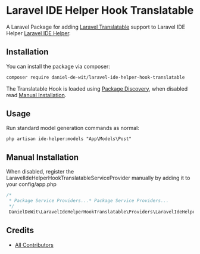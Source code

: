 # Laravel IDE Helper Hook Translatable

A Laravel Package for adding [Laravel Translatable](https://github.com/Astrotomic/laravel-translatable) support to Laravel IDE Helper [Laravel IDE Helper](https://github.com/barryvdh/laravel-ide-helper).

## Installation

You can install the package via composer:

```bash
composer require daniel-de-wit/laravel-ide-helper-hook-translatable
```

The Translatable Hook is loaded using [Package Discovery](https://laravel.com/docs/8.x/packages#package-discovery), when disabled read [Manual Installation](#manual-installation).

## Usage

Run standard model generation commands as normal:

`php artisan ide-helper:models "App\Models\Post"`

## Manual Installation
When disabled, register the LaravelIdeHelperHookTranslatableServiceProvider manually by adding it to your config/app.php
```php
/*
 * Package Service Providers...* Package Service Providers...
 */
 DanielDeWit\LaravelIdeHelperHookTranslatable\Providers\LaravelIdeHelperHookTranslatableServiceProvider::class,
```

## Credits

- [All Contributors](../../contributors)
